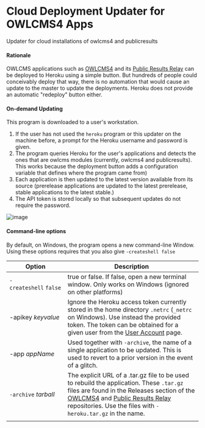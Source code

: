 # Cloud Deployment Updater for OWLCMS4 Apps
Updater for cloud installations of owlcms4 and publicresults

#### Rationale

OWLCMS applications such as [OWLCMS4](https://github.com/owlcms/owlcms4-heroku) and its [Public Results Relay](https://github.com/owlcms/publicresults-heroku) can be deployed to Heroku using a simple button.  But hundreds of people could conceivably deploy that way, there is no automation that would cause an update to the master to update the deployments.  Heroku does not provide an automatic "redeploy" button either.

#### On-demand Updating

This program is downloaded to a user's workstation. 

1. If the user has not used the `heroku` program or this updater on the machine before, a prompt for the Heroku username and password is given.
2. The program queries Heroku for the user's applications and detects the ones that are owlcms modules (currently, owlcms4 and publicresults).  This works because the deployment button adds a configuration variable that defines where the program came from)
3. Each application is then updated to the latest version available from its source (prerelease applications are updated to the latest prerelease, stable applications to the latest stable.)  
4. The API token is stored locally so that subsequent updates do not require the password.

![image](https://user-images.githubusercontent.com/678663/74204710-348c2480-4c6c-11ea-82d7-4908fabb296c.png)

#### Command-line options

By default, on Windows, the program opens a new command-line Window.  Using these options requires that you also give `-createshell false`

| Option                                   | Description                                                  |
| ---------------------------------------- | ------------------------------------------------------------ |
| <nobr>`-createshell`&nbsp;`false`</nobr> | true or false.  If false, open a new terminal window.  Only works on Windows  (ignored on other platforms) |
| -apikey *keyvalue*                       | Ignore the Heroku access token currently stored in the home directory `.netrc` (`_netrc` on Windows).  Use instead the provided token. The token can be obtained for a given user from the [User Account](https://dashboard.heroku.com/account) page. |
| -app *appName*                           | Used together with `-archive`, the name of a single application to be updated.  This is used to revert to a prior version in the event of a glitch. |
| `-archive` *tarball*                     | The explicit URL of a .tar.gz file to be used to rebuild the application.  These `.tar.gz` files are found in the Releases section of the [OWLCMS4](https://github.com/owlcms/owlcms4-heroku) and [Public Results Relay](https://github.com/owlcms/publicresults-heroku) repositories.  Use the files with `-heroku.tar.gz` in the name. |
|                                          |                                                              |

